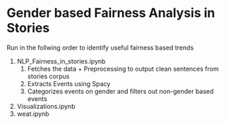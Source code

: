 # Gender based Fairness Analysis in Stories


Run in the follwing order to identify useful fairness based trends
1. NLP_Fairness_in_stories.ipynb
    1. Fetches the data + Preprocessing to output clean sentences from stories corpus
    2. Extracts Events using Spacy
    3. Categorizes events on gender and filters out non-gender based events
2. Visualizations.ipynb
3. weat.ipynb


